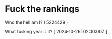 # Fuck the rankings

Who the hell am I?
{ 5224429 }

What fucking year is it?
[ 2024-10-26T02:00:00Z ]
